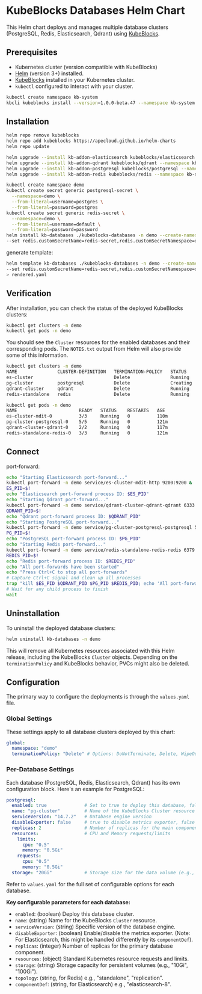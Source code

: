 # KubeBlocks Databases Helm Chart

This Helm chart deploys and manages multiple database clusters (PostgreSQL, Redis, Elasticsearch, Qdrant) using [KubeBlocks](https://kubeblocks.io/).

## Prerequisites

*   Kubernetes cluster (version compatible with KubeBlocks)
*   [Helm](https://helm.sh/docs/intro/install/) (version 3+) installed.
*   [KubeBlocks](https://kubeblocks.io/docs/preview/user_docs/installation) installed in your Kubernetes cluster.
*   `kubectl` configured to interact with your cluster.

```bash
kubectl create namespace kb-system
kbcli kubeblocks install --version=1.0.0-beta.47 --namespace kb-system
```


## Installation

```bash
helm repo remove kubeblocks
helm repo add kubeblocks https://apecloud.github.io/helm-charts
helm repo update

helm upgrade --install kb-addon-elasticsearch kubeblocks/elasticsearch --namespace kb-system --version 1.0.0-alpha.0
helm upgrade --install kb-addon-qdrant kubeblocks/qdrant --namespace kb-system --version 1.0.0-alpha.0
helm upgrade --install kb-addon-postgresql kubeblocks/postgresql --namespace kb-system --version 1.0.0-alpha.0
helm upgrade --install kb-addon-redis kubeblocks/redis --namespace kb-system --version 1.0.0-alpha.0
```

```bash
kubectl create namespace demo
kubectl create secret generic postgresql-secret \
  --namespace=demo \
  --from-literal=username=postgres \
  --from-literal=password=postgres
kubectl create secret generic redis-secret \
  --namespace=demo \
  --from-literal=username=default \
  --from-literal=password=password
helm install kb-databases ./kubeblocks-databases -n demo --create-namespace \
--set redis.customSecretName=redis-secret,redis.customSecretNamespace=demo,postgresql.customSecretName=postgresql-secret,postgresql.customSecretNamespace=demo
```

generate template:
```bash
helm template kb-databases ./kubeblocks-databases -n demo --create-namespace \
--set redis.customSecretName=redis-secret,redis.customSecretNamespace=demo,postgresql.customSecretName=postgresql-secret,postgresql.customSecretNamespace=demo \
> rendered.yaml
```

## Verification

After installation, you can check the status of the deployed KubeBlocks clusters:

```bash
kubectl get clusters -n demo
kubectl get pods -n demo
```


You should see the `Cluster` resources for the enabled databases and their corresponding pods. The `NOTES.txt` output from Helm will also provide some of this information.

```bash
kubectl get clusters -n demo
NAME               CLUSTER-DEFINITION   TERMINATION-POLICY   STATUS     AGE
es-cluster                              Delete               Running    121m
pg-cluster         postgresql           Delete               Creating   121m
qdrant-cluster     qdrant               Delete               Running    121m
redis-standalone   redis                Delete               Running    121m

kubectl get pods -n demo
NAME                       READY   STATUS    RESTARTS   AGE
es-cluster-mdit-0          3/3     Running   0          110m
pg-cluster-postgresql-0    5/5     Running   0          121m
qdrant-cluster-qdrant-0    2/2     Running   0          117m
redis-standalone-redis-0   3/3     Running   0          121m
```

## Connect

port-forward:
```bash
echo "Starting Elasticsearch port-forward..."
kubectl port-forward -n demo service/es-cluster-mdit-http 9200:9200 &
ES_PID=$!
echo "Elasticsearch port-forward process ID: $ES_PID"
echo "Starting Qdrant port-forward..."
kubectl port-forward -n demo service/qdrant-cluster-qdrant-qdrant 6333:6333 &
QDRANT_PID=$!
echo "Qdrant port-forward process ID: $QDRANT_PID"
echo "Starting PostgreSQL port-forward..."
kubectl port-forward -n demo service/pg-cluster-postgresql-postgresql 5432:5432 &
PG_PID=$!
echo "PostgreSQL port-forward process ID: $PG_PID"
echo "Starting Redis port-forward..."
kubectl port-forward -n demo service/redis-standalone-redis-redis 6379:6379 &
REDIS_PID=$!
echo "Redis port-forward process ID: $REDIS_PID"
echo "All port-forwards have been started"
echo "Press Ctrl+C to stop all port-forwards"
# Capture Ctrl+C signal and clean up all processes
trap "kill $ES_PID $QDRANT_PID $PG_PID $REDIS_PID; echo 'All port-forwards stopped'; exit" INT
# Wait for any child process to finish
wait
```

## Uninstallation

To uninstall the deployed database clusters:

```bash
helm uninstall kb-databases -n demo
```
This will remove all Kubernetes resources associated with this Helm release, including the KubeBlocks `Cluster` objects. Depending on the `terminationPolicy` and KubeBlocks behavior, PVCs might also be deleted.


## Configuration

The primary way to configure the deployments is through the `values.yaml` file.

### Global Settings

These settings apply to all database clusters deployed by this chart:

```yaml
global:
  namespace: "demo"
  terminationPolicy: "Delete" # Options: DoNotTerminate, Delete, WipeOut
```

### Per-Database Settings

Each database (PostgreSQL, Redis, Elasticsearch, Qdrant) has its own configuration block. Here's an example for PostgreSQL:

```yaml
postgresql:
  enabled: true              # Set to true to deploy this database, false to skip
  name: "pg-cluster"         # Name of the KubeBlocks Cluster resource
  serviceVersion: "14.7.2"   # Database engine version
  disableExporter: false     # true to disable metrics exporter, false to enable
  replicas: 2                # Number of replicas for the main component
  resources:                 # CPU and Memory requests/limits
    limits:
      cpu: "0.5"
      memory: "0.5Gi"
    requests:
      cpu: "0.5"
      memory: "0.5Gi"
  storage: "20Gi"            # Storage size for the data volume (e.g., PVC)
```

Refer to `values.yaml` for the full set of configurable options for each database.

**Key configurable parameters for each database:**

*   `enabled`: (boolean) Deploy this database cluster.
*   `name`: (string) Name for the KubeBlocks `Cluster` resource.
*   `serviceVersion`: (string) Specific version of the database engine.
*   `disableExporter`: (boolean) Enable/disable the metrics exporter. (Note: For Elasticsearch, this might be handled differently by its `componentDef`).
*   `replicas`: (integer) Number of replicas for the primary database component.
*   `resources`: (object) Standard Kubernetes resource requests and limits.
*   `storage`: (string) Storage capacity for persistent volumes (e.g., "10Gi", "100Gi").
*   `topology`: (string, for Redis) e.g., "standalone", "replication".
*   `componentDef`: (string, for Elasticsearch) e.g., "elasticsearch-8".
